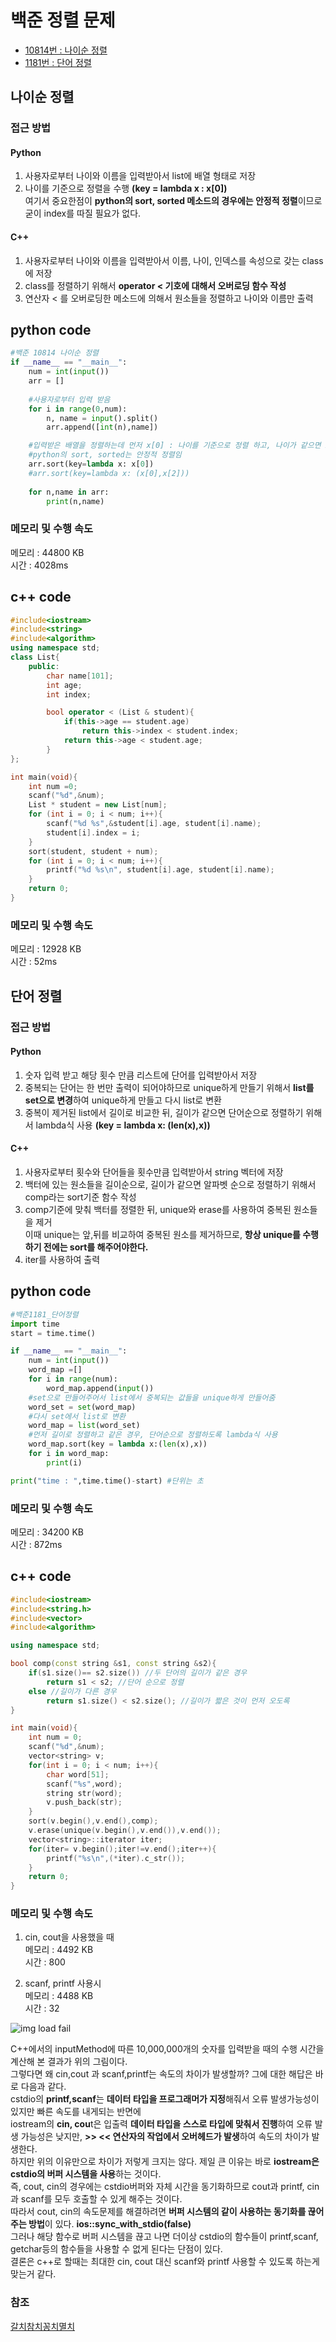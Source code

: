 # 백준 정렬 문제
  - [10814번 : 나이순 정렬](https://www.acmicpc.net/problem/10814)
  - [1181번 : 단어 정렬](https://www.acmicpc.net/problem/1181)

## 나이순 정렬
### 접근 방법 
#### Python 
1. 사용자로부터 나이와 이름을 입력받아서 list에 배열 형태로 저장<br>
2. 나이를 기준으로 정렬을 수행 **(key = lambda x : x[0])** <br>
여기서 중요한점이 **python의 sort, sorted 메소드의 경우에는 안정적 정렬**이므로 굳이 index를 따질 필요가 없다. <br>

#### C++
1. 사용자로부터 나이와 이름을 입력받아서 이름, 나이, 인덱스를 속성으로 갖는 class에 저장  <br>
2. class를 정렬하기 위해서 **operator < 기호에 대해서 오버로딩 함수 작성** <br>
3. 연산자 < 를 오버로딩한 메소드에 의해서 원소들을 정렬하고 나이와 이름만 출력 <br>

## python code
```python
#백준 10814 나이순 정렬
if __name__ == "__main__":
    num = int(input())
    arr = []
    
    #사용자로부터 입력 받음 
    for i in range(0,num): 
        n, name = input().split()
        arr.append([int(n),name])

    #입력받은 배열을 정렬하는데 먼저 x[0] : 나이를 기준으로 정렬 하고, 나이가 같으면 x[2] : index를 기준으로 비교하여 정렬
    #python의 sort, sorted는 안정적 정렬임
    arr.sort(key=lambda x: x[0])
    #arr.sort(key=lambda x: (x[0],x[2]))
    
    for n,name in arr:
        print(n,name)
``` 
### 메모리 및 수행 속도
메모리 : 44800 KB <br>
시간 : 4028ms

## c++ code
```c++
#include<iostream>
#include<string>
#include<algorithm>
using namespace std;
class List{
    public:
        char name[101];
        int age;
        int index;

        bool operator < (List & student){
            if(this->age == student.age)
                return this->index < student.index;
            return this->age < student.age;
        }
};

int main(void){
    int num =0;
    scanf("%d",&num);
    List * student = new List[num];
    for (int i = 0; i < num; i++){
        scanf("%d %s",&student[i].age, student[i].name);
        student[i].index = i;
    }
    sort(student, student + num);
    for (int i = 0; i < num; i++){
        printf("%d %s\n", student[i].age, student[i].name);
    }
    return 0;
}
```
### 메모리 및 수행 속도
메모리 : 12928 KB <br>
시간 : 52ms

## 단어 정렬

### 접근 방법 
#### Python
1. 숫자 입력 받고 해당 횟수 만큼 리스트에 단어를 입력받아서 저장 <br>
2. 중복되는 단어는 한 번만 출력이 되어야하므로 unique하게 만들기 위해서 **list를 set으로 변경**하여 unique하게 만들고 다시 list로 변환 <br>
3. 중복이 제거된 list에서 길이로 비교한 뒤, 길이가 같으면 단어순으로 정렬하기 위해서 lambda식 사용 **(key = lambda x: (len(x),x))**

#### C++
1. 사용자로부터 횟수와 단어들을 횟수만큼 입력받아서 string 벡터에 저장  <br>
2. 백터에 있는 원소들을 길이순으로, 길이가 같으면 알파벳 순으로 정렬하기 위해서 comp라는 sort기준 함수 작성 <br>
3. comp기준에 맞춰 백터를 정렬한 뒤, unique와 erase를 사용하여 중복된 원소들을 제거 <br>
이때 unique는 앞,뒤를 비교하여 중복된 원소를 제거하므로, **항상 unique를 수행하기 전에는 sort를 해주어야한다.** <br>
4. iter를 사용하여 출력


## python code
```python
#백준1181_단어정렬 
import time
start = time.time()

if __name__ == "__main__":
    num = int(input())
    word_map =[]
    for i in range(num):
        word_map.append(input())
    #set으로 만들어주어서 list에서 중복되는 값들을 unique하게 만들어줌 
    word_set = set(word_map)
    #다시 set에서 list로 변환
    word_map = list(word_set)
    #먼저 길이로 정렬하고 같은 경우, 단어순으로 정렬하도록 lambda식 사용
    word_map.sort(key = lambda x:(len(x),x))
    for i in word_map:
        print(i)

print("time : ",time.time()-start) #단위는 초 
``` 
### 메모리 및 수행 속도
메모리 : 34200 KB <br>
시간 : 872ms

## c++ code
```c++
#include<iostream>
#include<string.h>
#include<vector>
#include<algorithm>

using namespace std;

bool comp(const string &s1, const string &s2){
    if(s1.size()== s2.size()) //두 단어의 길이가 같은 경우 
        return s1 < s2; //단어 순으로 정렬
    else //길이가 다른 경우 
        return s1.size() < s2.size(); //길이가 짧은 것이 먼저 오도록 
}   

int main(void){
    int num = 0;
    scanf("%d",&num);
    vector<string> v; 
    for(int i = 0; i < num; i++){
        char word[51];
        scanf("%s",word);
        string str(word);
        v.push_back(str);
    }
    sort(v.begin(),v.end(),comp);
    v.erase(unique(v.begin(),v.end()),v.end());
    vector<string>::iterator iter;
    for(iter= v.begin();iter!=v.end();iter++){
        printf("%s\n",(*iter).c_str());
    }
    return 0;
}
```
### 메모리 및 수행 속도
1. cin, cout을 사용했을 때<br>
메모리 : 4492 KB <br>
시간 : 800<br>

2. scanf, printf 사용시 <br>
메모리 : 4488 KB <br>
시간 : 32 <br>

![img load fail](../images/inputMethod.png) 

C++에서의 inputMethod에 따른 10,000,000개의 숫자를 입력받을 때의 수행 시간을 계산해 본 결과가 위의 그림이다. <br>
그렇다면 왜 cin,cout 과 scanf,printf는 속도의 차이가 발생할까? 그에 대한 해답은 바로 다음과 같다. <br>
cstdio의 **printf,scanf**는 **데이터 타입을 프로그래머가 지정**해줘서 오류 발생가능성이 있지만 빠른 속도를 내게되는 반면에 <br>
iostream의 **cin, cou**t은 입출력 **데이터 타입을 스스로 타입에 맞춰서 진행**하여 오류 발생 가능성은 낮지만, **>> << 연산자의 작업에서 오버헤드가 발생**하여 속도의 차이가 발생한다.<br>
하지만 위의 이유만으로 차이가 저렇게 크지는 않다. 제일 큰 이유는 바로 **iostream은 cstdio의 버퍼 시스템을 사용**하는 것이다.<br>
즉, cout, cin의 경우에는 cstdio버퍼와 자체 시간을 동기화하므로 cout과 printf, cin과 scanf를 모두 호출할 수 있게 해주는 것이다.<br>
따라서 cout, cin의 속도문제를 해결하려면 **버퍼 시스템의 같이 사용하는 동기화를 끊어주는 방법**이 있다. **ios::sync_with_stdio(false)** <br>
그러나 해당 함수로 버퍼 시스템을 끊고 나면 더이상 cstdio의 함수들이 printf,scanf, getchar등의 함수들을 사용할 수 없게 된다는 단점이 있다. <br>
결론은 c++로 할때는 최대한 cin, cout 대신 scanf와 printf 사용할 수 있도록 하는게 맞는거 같다.

### 참조
[갈치참치꽁치멸치](https://sodp2.tistory.com/6) <br>

